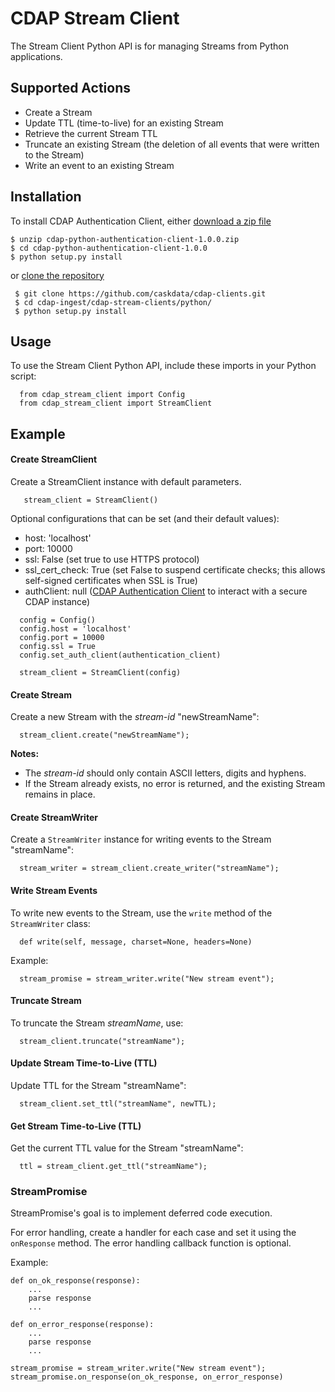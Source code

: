 # CDAP Stream Client
The Stream Client Python API is for managing Streams from Python applications.

## Supported Actions
 - Create a Stream
 - Update TTL (time-to-live) for an existing Stream
 - Retrieve the current Stream TTL
 - Truncate an existing Stream (the deletion of all events that were written to the Stream)
 - Write an event to an existing Stream


## Installation
 To install CDAP Authentication Client, either [download a zip file](https://repository.continuuity.com/content/repositories/public/co/cask/cdap/cdap-python-stream-client/1.0.0/cdap-python-stream-client-1.0.0.zip)
 ```
 $ unzip cdap-python-authentication-client-1.0.0.zip
 $ cd cdap-python-authentication-client-1.0.0
 $ python setup.py install
 ```
 
 or [clone the repository](https://github.com/caskdata/cdap-ingest)
```
 $ git clone https://github.com/caskdata/cdap-clients.git
 $ cd cdap-ingest/cdap-stream-clients/python/
 $ python setup.py install
```

## Usage

 To use the Stream Client Python API, include these imports in your Python script:

```
  from cdap_stream_client import Config
  from cdap_stream_client import StreamClient
```

## Example
#### Create StreamClient
Create a StreamClient instance with default parameters.
```
   stream_client = StreamClient()
```

Optional configurations that can be set (and their default values):
- host: 'localhost'
- port: 10000
- ssl: False (set true to use HTTPS protocol)
- ssl_cert_check: True (set False to suspend certificate checks; this allows self-signed certificates when SSL is True)
- authClient: null ([CDAP Authentication Client](https://github.com/caskdata/cdap-clients/tree/develop/cdap-authentication-clients/python)
 to interact with a secure CDAP instance)
```
  config = Config()
  config.host = 'localhost'
  config.port = 10000
  config.ssl = True
  config.set_auth_client(authentication_client)

  stream_client = StreamClient(config)
```

#### Create Stream
Create a new Stream with the *stream-id* "newStreamName":

 ```
   stream_client.create("newStreamName");
 ```

**Notes:**
 - The *stream-id* should only contain ASCII letters, digits and hyphens.
 - If the Stream already exists, no error is returned, and the existing Stream remains in place.

#### Create StreamWriter
Create a ```StreamWriter``` instance for writing events to the Stream "streamName":

```
  stream_writer = stream_client.create_writer("streamName");
```

#### Write Stream Events
To write new events to the Stream, use the ```write``` method of the ```StreamWriter``` class:

```
  def write(self, message, charset=None, headers=None)
```

Example:

```
  stream_promise = stream_writer.write("New stream event");
```

#### Truncate Stream
To truncate the Stream *streamName*, use:

```
  stream_client.truncate("streamName");
```

#### Update Stream Time-to-Live (TTL)
Update TTL for the Stream "streamName":

```
  stream_client.set_ttl("streamName", newTTL);
```

#### Get Stream Time-to-Live (TTL)
Get the current TTL value for the Stream "streamName":

```
  ttl = stream_client.get_ttl("streamName");
```

### StreamPromise
StreamPromise's goal is to implement deferred code execution.

For error handling, create a handler for each case and set it using the ```onResponse``` method. The error handling callback function is optional.

Example:

```
def on_ok_response(response):
    ...
    parse response
    ...

def on_error_response(response):
    ...
    parse response
    ...

stream_promise = stream_writer.write("New stream event");
stream_promise.on_response(on_ok_response, on_error_response)
```
